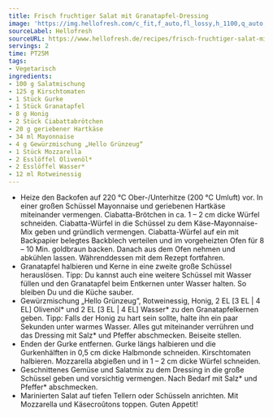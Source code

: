 ```yaml
---
title: Frisch fruchtiger Salat mit Granatapfel-Dressing
image: 'https://img.hellofresh.com/c_fit,f_auto,fl_lossy,h_1100,q_auto,w_2600/hellofresh_s3/image/frisch-fruchtiger-salat-mit-granatapfel-dressing-9c6e8704.jpg'
sourceLabel: Hellofresh
sourceURL: https://www.hellofresh.de/recipes/frisch-fruchtiger-salat-mit-granatapfel-dressing-61b8966bf5a63765ed2f9ce5
servings: 2
time: PT25M
tags:
- Vegetarisch
ingredients:
- 100 g Salatmischung
- 125 g Kirschtomaten
- 1 Stück Gurke
- 1 Stück Granatapfel
- 8 g Honig
- 2 Stück Ciabattabrötchen
- 20 g geriebener Hartkäse
- 34 ml Mayonnaise
- 4 g Gewürzmischung „Hello Grünzeug“
- 1 Stück Mozzarella
- 2 Esslöffel Olivenöl*
- 2 Esslöffel Wasser*
- 12 ml Rotweinessig
---
```


- Heize den Backofen auf 220 °C Ober-/Unterhitze (200 °C Umluft) vor. In einer großen Schüssel Mayonnaise und geriebenen Hartkäse miteinander vermengen. Ciabatta-Brötchen in ca. 1 – 2 cm dicke Würfel schneiden. Ciabatta-Würfel in die Schüssel zu dem Käse-Mayonnaise-Mix geben und gründlich vermengen. Ciabatta-Würfel auf ein mit Backpapier belegtes Backblech verteilen und im vorgeheizten Ofen für 8 – 10 Min. goldbraun backen. Danach aus dem Ofen nehmen und abkühlen lassen. Währenddessen mit dem Rezept fortfahren.
- Granatapfel halbieren und Kerne in eine zweite große Schüssel herauslösen. Tipp: Du kannst auch eine weitere Schüssel mit Wasser füllen und den Granatapfel beim Entkernen unter Wasser halten. So bleiben Du und die Küche sauber.
- Gewürzmischung „Hello Grünzeug”, Rotweinessig, Honig, 2 EL [3 EL | 4 EL] Olivenöl\* und 2 EL [3 EL | 4 EL] Wasser\* zu den Granatapfelkernen geben. Tipp: Falls der Honig zu hart sein sollte, halte ihn ein paar Sekunden unter warmes Wasser. Alles gut miteinander verrühren und das Dressing mit Salz\* und Pfeffer abschmecken. Beiseite stellen.
- Enden der Gurke entfernen. Gurke längs halbieren und die Gurkenhälften in 0,5 cm dicke Halbmonde schneiden. Kirschtomaten halbieren. Mozzarella abgießen und in 1 – 2 cm dicke Würfel schneiden.
- Geschnittenes Gemüse und Salatmix zu dem Dressing in die große Schüssel geben und vorsichtig vermengen. Nach Bedarf mit Salz\* und Pfeffer\* abschmecken.
- Marinierten Salat auf tiefen Tellern oder Schüsseln anrichten. Mit Mozzarella und Käsecroûtons toppen. Guten Appetit!
